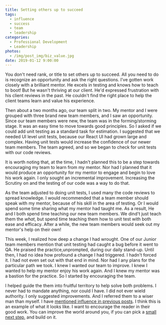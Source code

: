 ```yaml
---
title: Setting others up to succeed
tags:
  - influence
  - success
  - team
  - leadership
categories:
  - Professional Development
  - Leadership
photos:
  - /img/post_img/biz_value.jpg
date: 2019-01-12 9:00:00
---
```


You don't need rank, or title to set others up to succeed. All you need to do is recognize an opportunity and ask the right questions. 
I've gotten work closely with a brilliant mentor. He excels in testing and knows how to teach to boot! But he wasn't thriving at our client. 
He'd expressed frustration with his client reviews in the past. He couldn't find the right place to help the client teams learn and value his experience.

Then about a two months ago, our team split in two. My mentor and I were grouped with three brand new team members, and I saw an opportunity. 
Since our team members were new, the team was in the forming/storming stage. It was an easy time to move towards good principles. 
So I asked if we could add unit testing as a standard task for estimation. I suggested that we needed UI level unit tests, because our React UI had grown large and complex. 
Having unit tests would increase the confidence of our newer team members. The team agreed, and so we began to check for unit tests with our code reviews.

It is worth noting that, at the time, I hadn't planned this to be a step towards encouraging my team to learn from my mentor. 
Nor had I planned that it would produce an opportunity for my mentor to engage and begin to love his work again. I only sought an incremental improvement. Increasing the 
Scrutiny on and the testing of our code was a way to do that.

As the team adjusted to doing unit tests, I used many the code reviews to spread knowledge. I would recommended that a team member should speak with my mentor, because of his skill in the area of testing.
Or I would spend some time sharing what my mentor had taught me. As a result, He and I both spend time teaching our new team members. We dind't just teach them the _what_, but spend time teaching them how to unit test  with both ease and efficacy. 
After a while, the new team members would seek out my mentor's help on their own!

This week, I realized how deep a change I had wrought. One of our Junior team members mention that unit testing had caught a bug before it went to QA. He praised the practice,unprompted, during our daily stand-up. 
Until then, I had no idea how profound a change I had triggered. I hadn't forced it. I had not even set out with that end in mind. Nor had I any plans for the particular path we took. I knew I wanted our team to improve. 
I knew I wanted to help my mentor enjoy his work again. And I knew my mentor was a bastion for the practice. So I started  by encouraging the team.

I helped guide the them into fruitful territory to help solve both problems. I never had to mandate anything, nor could I have. I did not ever wield authority. I only suggested improvements. And I referred them to a wiser man than myself. 
I have [mentioned influence in previous posts](/2019/01/05/lead-yourself/). I think this is an example of what it looks like. I want to encourage the reader in their good work. You can improve the world around you, if you can pick a [small next step](./2018/12/31/tiny-next-steps/), and build on it.
